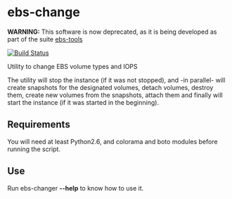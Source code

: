 # ebs-change

**WARNING:** This software is now deprecated, as it is being developed as part of the suite [ebs-tools](https://github.com/juliogonzalez/ebs-tools)

[![Build Status](http://jenkins.juliogonzalez.es/job/ebs-changer-build/badge/icon)](https://jenkins.juliogonzalez.es/job/ebs-changer-build/)

Utility to change EBS volume types and IOPS

The utility will stop the instance (if it was not stopped), and -in parallel- will create snapshots for the designated volumes, detach volumes, destroy them, create new volumes from the snapshots, attach them and finally will start the instance (if it was started in the beginning).

## Requirements

You will need at least Python2.6, and colorama and boto modules before running the script.

## Use

Run ebs-changer **--help** to know how to use it.
